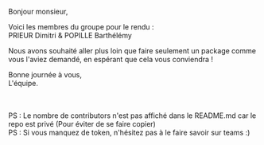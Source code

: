 Bonjour monsieur,

Voici les membres du groupe pour le rendu : <br>
PRIEUR Dimitri & POPILLE Barthélémy

Nous avons souhaité aller plus loin que faire seulement un package comme vous l'aviez demandé, en espérant que cela vous conviendra !

Bonne journée à vous, <br>
L'équipe.<br><br><br>

PS : Le nombre de contributors n'est pas affiché dans le README.md car le repo est privé (Pour éviter de se faire copier)<br>
PS : Si vous manquez de token, n'hésitez pas à le faire savoir sur teams :)
